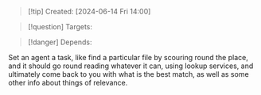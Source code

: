 
>[!tip] Created: [2024-06-14 Fri 14:00]

>[!question] Targets: 

>[!danger] Depends: 

Set an agent a task, like find a particular file by scouring round the place, and it should go round reading whatever it can, using lookup services, and ultimately come back to you with what is the best match, as well as some other info about things of relevance.